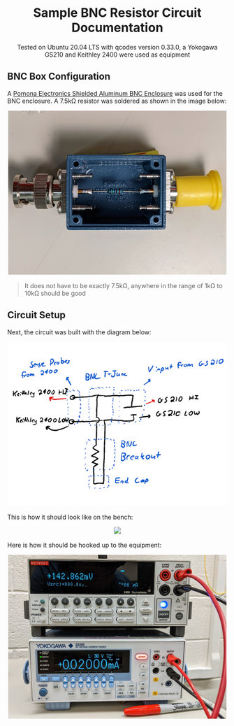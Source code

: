 <h1 align="center">
  Sample BNC Resistor Circuit Documentation
</h1>

<p align="center">
  Tested on Ubuntu 20.04 LTS with qcodes version 0.33.0, a Yokogawa GS210 and Keithley 2400 were used as equipment
</p>

## BNC Box Configuration

A [Pomona Electronics Shielded Aluminum BNC Enclosure](https://www.mouser.com/ProductDetail/Pomona-Electronics/3752?qs=LxJU1xRJL0FUBcEnm7b%252BpQ%3D%3D) was used for the BNC enclosure. A 7.5kΩ resistor was soldered as shown in the image below:

<p align="center">
  <img src="/resources/BNC_Resistor_Breakout/bnc.jpg" width="500">
</p>

> It does not have to be exactly 7.5kΩ, anywhere in the range of 1kΩ to 10kΩ should be good

## Circuit Setup

Next, the circuit was built with the diagram below:

<p align="center">
  <img src="/resources/BNC_Resistor_Breakout/diagram.png" width="500">
</p>

This is how it should look like on the bench:

<p align="center">
  <img src="/resources/BNC_Resistor_Breakout/connects.jpg" width="500">
</p>

Here is how it should be hooked up to the equipment:

<p align="center">
  <img src="/resources/BNC_Resistor_Breakout/equipment_connections.jpg" width="500">
</p>
